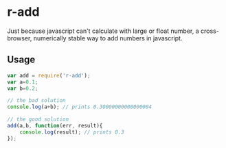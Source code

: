 # r-add
Just because javascript can't calculate with large or float number, a cross-browser, numerically stable way to add numbers in javascript.

## Usage
```javascript
var add = require('r-add');
var a=0.1;
var b=0.2;

// the bad solution
console.log(a+b); // prints 0.30000000000000004

// the good solution
add(a,b, function(err, result){
	console.log(result); // prints 0.3
});
```
